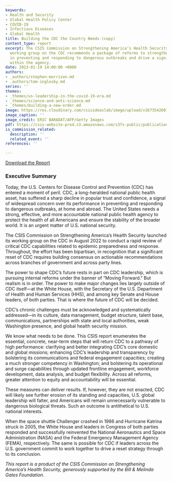 ```yaml
---
keywords:
- Health and Security
- Global Health Policy Center
- COVID-19
- Infectious Diseases
- Global Health
title: Building the CDC the Country Needs-(copy)
content_type: report
excerpt: The CSIS Commission on Strengthening America’s Health Security’s bipartisan
  working group on the CDC recommends a package of reforms to strengthen CDC’s performance
  in preventing and responding to dangerous outbreaks and drive a significant reset
  within the agency.
date: 2023-01-19 14:00:00 +0000
authors:
- _authors/stephen-morrison.md
- _authors/tom-inglesby.md
series: ''
themes:
- _themes/us-leadership-in-the-covid-19-era.md
- _themes/science-and-anti-science.md
- _themes/building-a-new-order.md
image: https://res.cloudinary.com/csisideaslab/image/upload/v1673542601/health-commission/GettyImages-1231810541_m4qcfc.jpg
image_caption: ''
image_credit: ERIC BARADAT/AFP/Getty Images
pdf: https://csis-website-prod.s3.amazonaws.com/s3fs-public/publication/230112_Morrison_Building_CDC.pdf?kTKB3urWn1bfZpXuCqixfxzHfT8AUcIM
is_commission_related:
  description: ''
  related_event: ''
references: ''

---
```

[Download the Report](https://csis-website-prod.s3.amazonaws.com/s3fs-public/publication/230112_Morrison_Building_CDC.pdf?kTKB3urWn1bfZpXuCqixfxzHfT8AUcIM "Download the Report")

### **Executive Summary**

  
Today, the U.S. Centers for Disease Control and Prevention (CDC) has entered a moment of peril. CDC, a long-heralded national public health asset, has suffered a sharp decline in popular trust and confidence, a signal of widespread concern over its performance in preventing and responding to dangerous outbreaks, at home and abroad. The United States needs a strong, effective, and more accountable national public health agency to protect the health of all Americans and ensure the stability of the broader world. It is an urgent matter of U.S. national security.  
  
The CSIS Commission on Strengthening America’s Health Security launched its working group on the CDC in August 2022 to conduct a rapid review of critical CDC capabilities related to epidemic preparedness and response. Throughout, the effort has been bipartisan, in recognition that a significant reset of CDC requires building consensus on actionable recommendations across branches of government and across party lines.  
  
The power to shape CDC’s future rests in part on CDC leadership, which is pursuing internal reforms under the banner of “Moving Forward.” But realism is in order. The power to make major changes lies largely outside of CDC itself—at the White House, with the Secretary of the U.S. Department of Health and Human Services (HHS), and among key Senate and House leaders, of both parties. That is where the future of CDC will be decided.  
  
CDC’s chronic challenges must be acknowledged and systematically addressed—in its culture, data management, budget structure, talent base, communications, partnerships with state and local authorities, weak Washington presence, and global health security mission.  
  
We know what needs to be done. This CSIS report enumerates the essential, concrete, near-term steps that will return CDC to a pathway of high performance: clarifying and better integrating CDC’s core domestic and global missions; enhancing CDC’s leadership and transparency by bolstering its communications and federal engagement capacities; creating a much stronger competency in Washington; and bolstering its operational and surge capabilities through updated frontline engagement, workforce development, data analysis, and budget flexibility. Across all reforms, greater attention to equity and accountability will be essential.  
  
These measures can deliver results. If, however, they are not enacted, CDC will likely see further erosion of its standing and capacities, U.S. global leadership will falter, and Americans will remain unnecessarily vulnerable to dangerous biological threats. Such an outcome is antithetical to U.S. national interests.  
  
When the space shuttle Challenger crashed in 1986 and Hurricane Katrina struck in 2005, the White House and leaders in Congress of both parties responded and successfully reinvented the National Aeronautics and Space Administration (NASA) and the Federal Emergency Management Agency (FEMA), respectively. The same is possible for CDC if leaders across the U.S. government commit to work together to drive a reset strategy through to its conclusion.  
  
_This report is a product of the CSIS Commission on Strengthening America’s Health Security, generously supported by the Bill & Melinda Gates Foundation._